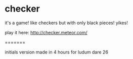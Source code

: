 checker
=======

it's a game! like checkers but with only black pieces! yikes!

play it here: http://checker.meteor.com/

=======

initials version made in 4 hours for ludum dare 26
